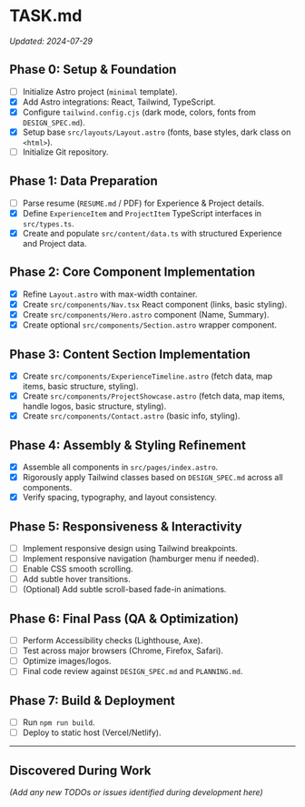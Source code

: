 # TASK.md

_Updated: 2024-07-29_

## Phase 0: Setup & Foundation

- [ ] Initialize Astro project (`minimal` template).
- [x] Add Astro integrations: React, Tailwind, TypeScript.
- [x] Configure `tailwind.config.cjs` (dark mode, colors, fonts from `DESIGN_SPEC.md`).
- [x] Setup base `src/layouts/Layout.astro` (fonts, base styles, dark class on `<html>`).
- [ ] Initialize Git repository.

## Phase 1: Data Preparation

- [ ] Parse resume (`RESUME.md` / PDF) for Experience & Project details.
- [x] Define `ExperienceItem` and `ProjectItem` TypeScript interfaces in `src/types.ts`.
- [x] Create and populate `src/content/data.ts` with structured Experience and Project data.

## Phase 2: Core Component Implementation

- [x] Refine `Layout.astro` with max-width container.
- [x] Create `src/components/Nav.tsx` React component (links, basic styling).
- [x] Create `src/components/Hero.astro` component (Name, Summary).
- [x] Create optional `src/components/Section.astro` wrapper component.

## Phase 3: Content Section Implementation

- [x] Create `src/components/ExperienceTimeline.astro` (fetch data, map items, basic structure, styling).
- [x] Create `src/components/ProjectShowcase.astro` (fetch data, map items, handle logos, basic structure, styling).
- [x] Create `src/components/Contact.astro` (basic info, styling).

## Phase 4: Assembly & Styling Refinement

- [x] Assemble all components in `src/pages/index.astro`.
- [x] Rigorously apply Tailwind classes based on `DESIGN_SPEC.md` across all components.
- [x] Verify spacing, typography, and layout consistency.

## Phase 5: Responsiveness & Interactivity

- [ ] Implement responsive design using Tailwind breakpoints.
- [ ] Implement responsive navigation (hamburger menu if needed).
- [ ] Enable CSS smooth scrolling.
- [ ] Add subtle hover transitions.
- [ ] (Optional) Add subtle scroll-based fade-in animations.

## Phase 6: Final Pass (QA & Optimization)

- [ ] Perform Accessibility checks (Lighthouse, Axe).
- [ ] Test across major browsers (Chrome, Firefox, Safari).
- [ ] Optimize images/logos.
- [ ] Final code review against `DESIGN_SPEC.md` and `PLANNING.md`.

## Phase 7: Build & Deployment

- [ ] Run `npm run build`.
- [ ] Deploy to static host (Vercel/Netlify).

---

## Discovered During Work

_(Add any new TODOs or issues identified during development here)_
